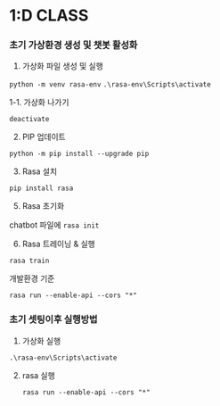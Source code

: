 # 1:D CLASS

### 초기 가상환경 생성 및 챗봇 활성화

1. 가상화 파일 생성 및 실행

  `python -m venv rasa-env`
  `.\rasa-env\Scripts\activate`

1-1. 가상화 나가기

  `deactivate`

2. PIP 업데이트
   
  `python -m pip install --upgrade pip`

3. Rasa 설치
   
  `pip install rasa`

5. Rasa 초기화
   
  chatbot 파일에 `rasa init`

6. Rasa 트레이닝 & 실행
   
  `rasa train`

  개발환경 기준
  
  `rasa run --enable-api --cors "*"`

### 초기 셋팅이후 실행방법
1. 가상화 실행
   
  `.\rasa-env\Scripts\activate`

2. rasa 실행
   
   `rasa run --enable-api --cors "*"`
